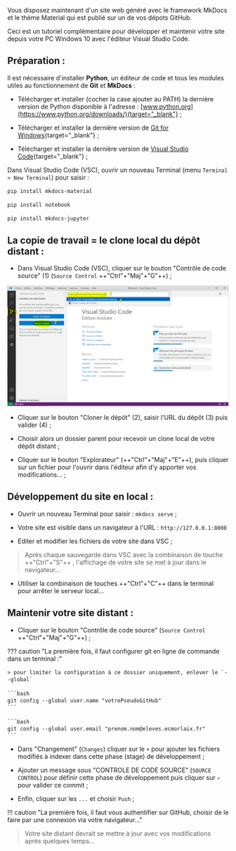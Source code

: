 
Vous disposez maintenant d'un site web généré avec le framework MkDocs et le thème Material qui est publié sur un de vos dépots GitHub.

Ceci est un tutoriel complémentaire pour développer et maintenir votre site depuis votre PC Windows 10 avec l'éditeur Visual Studio Code.



## Préparation :

Il est nécessaire d'installer **Python**, un éditeur de code et tous les modules utiles au fonctionnement de **Git** et **MkDocs** :

- Télécharger et installer (cocher la case ajouter au PATH) la dernière version de Python disponible à l'adresse : [www.python.org](https://www.python.org/downloads/){target="_blank"} ;

- Télécharger et installer la dernière version de [Git for Windows](https://gitforwindows.org/){target="_blank"} ;

- Télécharger et installer la dernière version de [Visual Studio Code](https://code.visualstudio.com/download){target="_blank"} ;

Dans Visual Studio Code (VSC), ouvrir un nouveau Terminal (menu `Terminal > New Terminal`) pour saisir :
```bash
pip install mkdocs-material
```
```bash
pip install notebook
```
```bash
pip install mkdocs-jupyter
```

## La copie de travail = le clone local du dépôt distant :

- Dans Visual Studio Code (VSC), cliquer sur le bouton "Contrôle de code source" (1) (`Source Control` ++"Ctrl"+"Maj"+"G"++) ;

![VisualStudioCode.png](images/VisualStudioCodeGit00.png)

- Cliquer sur le bouton "Cloner le dépôt" (2), saisir l'URL du dépôt (3) puis valider (4) ;

- Choisir alors un dossier parent pour recevoir un clone local de votre dépôt distant ;

- Cliquer sur le bouton "Explorateur" (++"Ctrl"+"Maj"+"E"++), puis cliquer sur un fichier pour l'ouvrir dans l'éditeur afin d'y apporter vos modifications... ;

## Développement du site en local :

- Ouvrir un nouveau Terminal pour saisir : `mkdocs serve` ;

- Votre site est visible dans un navigateur à l'URL : `http://127.0.0.1:8000`

- Editer et modifier les fichiers de votre site dans VSC ;

> Après chaque sauvegarde dans VSC avec la combinaison de touche ++"Ctrl"+"S"++ , l'affichage de votre site se met à jour dans le navigateur...

- Utiliser la combinaison de touches  ++"Ctrl"+"C"++ dans le terminal pour arrêter le serveur local...

## Maintenir votre site distant :

- Cliquer sur le bouton "Contrôle de code source" (`Source Control` ++"Ctrl"+"Maj"+"G"++) ;

??? caution "La première fois, il faut configurer git en ligne de commande dans un terminal :"
    
    > pour limiter la configuration à ce dossier uniquement, enlever le `--global`
    
    ```bash
    git config --global user.name "votrePseudoGitHub"
    ```
    
    ```bash
    git config --global user.email "prenom.nom@eleves.ecmorlaix.fr"
    ```

- Dans "Changement" (`Changes`) cliquer sur le `+` pour ajouter les fichiers modifiés à indexer dans cette phase (stage) de développement ;

- Ajouter un message sous "CONTROLE DE CODE SOURCE" (`SOURCE CONTROL`) pour définir cette phase de développement puis cliquer sur `✓` pour valider ce commit ;

- Enfin, cliquer sur les `...` et choisir `Push` ;

!!! caution "La première fois, il faut vous authentifier sur GitHub, choisir de le faire par une connexion via votre navigateur..."
    

> Votre site distant devrait se mettre à jour avec vos modifications après quelques temps...

